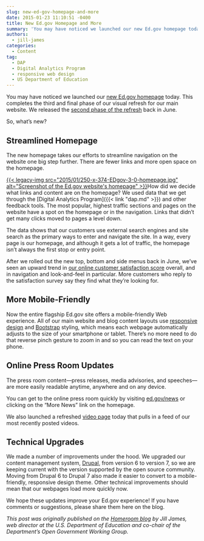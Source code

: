 ```yaml
---
slug: new-ed-gov-homepage-and-more
date: 2015-01-23 11:10:51 -0400
title: New Ed.gov Homepage and More
summary: 'You may have noticed we launched our new Ed.gov homepage today. This completes the third and final phase of our visual refresh for our main website. We released the second phase of the refresh back in June. So, what&rsquo;s new? Streamlined Homepage The new homepage takes our efforts to streamline navigation on the website one'
authors:
  - jill-james
categories:
  - Content
tag:
  - DAP
  - Digital Analytics Program
  - responsive web design
  - US Department of Education
---
```


You may have noticed we launched our [new Ed.gov homepage](http://www.ed.gov/) today. This completes the third and final phase of our visual refresh for our main website. We released the [second phase of the refresh](http://www.ed.gov/blog/2014/06/ed-gov-has-a-new-look/) back in June.

So, what’s new?

## Streamlined Homepage

The new homepage takes our efforts to streamline navigation on the website one big step further. There are fewer links and more open space on the homepage.

[{{< legacy-img src="2015/01/250-x-374-EDgov-3-0-homepage.jpg" alt="Screenshot of the Ed.gov website's homepage" >}}](https://s3.amazonaws.com/digitalgov/legacy-img/2015/01/350-x-523-EDgov-3-0-homepage.jpg)How did we decide what links and content are on the homepage? We used data that we get through the [Digital Analytics Program]({{< link "dap.md" >}}) and other feedback tools. The most popular, highest traffic sections and pages on the website have a spot on the homepage or in the navigation. Links that didn’t get many clicks moved to pages a level down.

The data shows that our customers use external search engines and site search as the primary ways to enter and navigate the site. In a way, every page is our homepage, and although it gets a lot of traffic, the homepage isn’t always the first stop or entry point.

After we rolled out the new top, bottom and side menus back in June, we’ve seen an upward trend in [our online customer satisfaction score](http://www2.ed.gov/web-guidance/stats/index.html) overall, and in navigation and look-and-feel in particular. More customers who reply to the satisfaction survey say they find what they’re looking for.

## More Mobile-Friendly

Now the entire flagship Ed.gov site offers a mobile-friendly Web experience. All of our main website and blog content layouts use [responsive design](http://www2.ed.gov/web-guidance/stats/index.html) and [Bootstrap](http://getbootstrap.com/) styling, which means each webpage automatically adjusts to the size of your smartphone or tablet. There’s no more need to do that reverse pinch gesture to zoom in and so you can read the text on your phone.

## Online Press Room Updates

The press room content—press releases, media advisories, and speeches—are more easily readable anytime, anywhere and on any device.

You can get to the online press room quickly by visiting [ed.gov/news](http://www.ed.gov/news) or clicking on the “More News” link on the homepage.

We also launched a refreshed [video page](http://www2.ed.gov/news/av/video/index.html) today that pulls in a feed of our most recently posted videos.

## Technical Upgrades

We made a number of improvements under the hood. We upgraded our content management system, [Drupal](https://www.drupal.org/), from version 6 to version 7, so we are keeping current with the version supported by the open source community. Moving from Drupal 6 to Drupal 7 also made it easier to convert to a mobile-friendly, responsive design theme. Other technical improvements should mean that our webpages load more quickly now.

We hope these updates improve your Ed.gov experience! If you have comments or suggestions, please share them here on the blog.

_This post was originally published on the [Homeroom blog](http://www.ed.gov/blog/) by Jill James, web director at the U.S. Department of Education and co-chair of the Department’s Open Government Working Group._